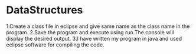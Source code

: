 # DataStructures

1.Create a class file in eclipse and give same name as the class name in the program.
2.Save the program and execute using run.The console will display the desired output.
3.I have written my program in java and used eclipse software for compiling the code.
